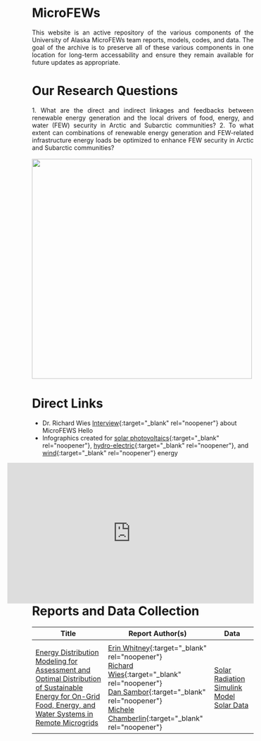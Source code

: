 # MicroFEWs
<div style="text-align: justify"> 
This website is an active repository of the various components of the University of Alaska MicroFEWs team reports, models, codes, and data. The goal of the archive is to preserve all of these various components in one location for long-term accessability and ensure they remain available for future updates as appropriate.
</div>


# Our Research Questions
<div style="text-align: justify"> 
1. What are the direct and indirect linkages and feedbacks between renewable energy generation and the local drivers of food, energy, and water (FEW) security in Arctic and Subarctic communities?
2. To what extent can combinations of renewable energy generation and FEW-related infrastructure energy loads be optimized to enhance FEW security in Arctic and Subarctic communities?
</div> 
 
<br />
<img src="Images/fewschematic.svg" width=500 align=center>
<br />

# Direct Links
* Dr. Richard Wies [Interview](https://www.youtube.com/watch?v=gEZQeBnrdHY){:target="_blank" rel="noopener"} about MicroFEWS Hello
* Infographics created for [solar photovoltaics](Files/solar_infographic.pdf){:target="_blank" rel="noopener"}, [hydro-electric](Files/hydro_infographic.pdf){:target="_blank" rel="noopener"}, and [wind](Files/windturbines_infographic.pdf){:target="_blank" rel="noopener"} energy


<iframe width="560" height="320" src="https://www.youtube.com/embed/gEZQeBnrdHY" title="YouTube video player" align="right" frameborder="0" allow="accelerometer; autoplay; clipboard-write; encrypted-media; gyroscope; picture-in-picture" allowfullscreen></iframe>

# Reports and Data Collection

| Title  | Report Author(s) | Data  |
| ---           | ---               | ---               |
|<img width=100/>|<img width=400/>|<img width=300/>|
| [Energy Distribution Modeling for Assessment and Optimal Distribution of Sustainable Energy for On-Grid Food, Energy, and Water Systems in Remote Microgrids](https://www.mdpi.com/2071-1050/13/17/9511)| [Erin Whitney](https://sciprofiles.com/profile/1462587){:target="_blank" rel="noopener"} <br /> [Richard Wies](https://news.uaf.edu/expertsguide/rich-wies/){:target="_blank" rel="noopener"} <br /> [Dan Sambor](){:target="_blank" rel="noopener"} <br /> [Michele Chamberlin](https://www.linkedin.com/in/michele-chamberlin-19a644146/){:target="_blank" rel="noopener"} |  [Solar Radiation](Data/Cordova.xlsx) <br /> [Simulink Model](Data/Cordova_Hydro_Diesel_ESS.slx) <br /> <a id="raw-url" href="Data/Cordova.xlsx" download>Solar Data</a> | 


